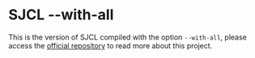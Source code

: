 # SJCL --with-all

This is the version of SJCL compiled with the option `--with-all`, please access
the [official repository][0] to read more about this project.

[0]: https://github.com/bitwiseshiftleft/sjcl
